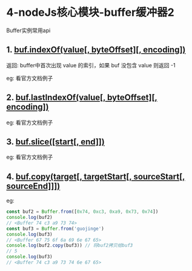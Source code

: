 # 4-nodeJs核心模块-buffer缓冲器2

Buffer实例常用api

## 1. [buf.indexOf(value[, byteOffset][, encoding])](http://nodejs.cn/api/buffer.html#buffer_buf_indexof_value_byteoffset_encoding)

返回: buffer中首次出现 value 的索引，如果 buf 没包含 value 则返回 -1

eg: 看官方文档例子

## 2. [buf.lastIndexOf(value[, byteOffset][, encoding])](http://nodejs.cn/api/buffer.html#buffer_buf_lastindexof_value_byteoffset_encoding)

eg: 看官方文档例子

## 3. [buf.slice([start[, end]])](http://nodejs.cn/api/buffer.html#buffer_buf_slice_start_end)

eg: 看官方文档例子

## 4. [buf.copy(target[, targetStart[, sourceStart[, sourceEnd]]])](http://nodejs.cn/api/buffer.html#buffer_buf_copy_target_targetstart_sourcestart_sourceend)
eg: 
```js
const buf2 = Buffer.from([0x74, 0xc3, 0xa9, 0x73, 0x74])
console.log(buf2)
// <Buffer 74 c3 a9 73 74>
const buf3 = Buffer.from('guojinge')
console.log(buf3)
// <Buffer 67 75 6f 6a 69 6e 67 65>
console.log(buf2.copy(buf3)) // 将buf2拷贝给buf3
// 5
console.log(buf3)
// <Buffer 74 c3 a9 73 74 6e 67 65>
```